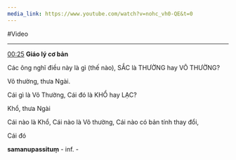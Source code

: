 ```yaml
---
media_link: https://www.youtube.com/watch?v=nohc_vh0-QE&t=0
---
```

#Video

---
[00:25](https://www.youtube.com/watch?v=nohc_vh0-QE&t=25)
**Giáo lý cơ bản**


Các ông nghĩ điều này là gì (thế nào), SẮC là THƯỜNG hay VÔ THƯỜNG?

Vô thường, thưa Ngài.

Cái gì là Vô Thường, Cái đó là KHỔ hay LẠC?

Khổ, thưa Ngài

Cái nào là Khổ, Cái nào là Vô thường, Cái nào có bản tính thay đổi,

Cái đó 

**samanupassituṃ** - inf. - 

